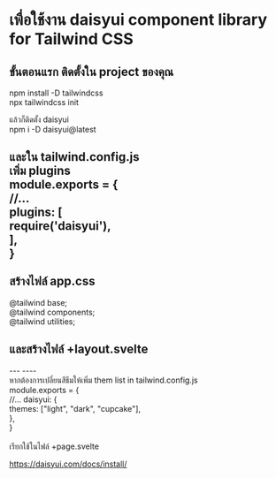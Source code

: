 # เพื่อใช้งาน daisyui component library for Tailwind CSS

<h2>ขั้นตอนแรก ติดตั้งใน project ของคุณ</h2>
npm install -D tailwindcss <br>
npx tailwindcss init <br>

แล้วก็ติดตั้ง daisyui  <br>
npm i -D daisyui@latest <br>

และใน tailwind.config.js <br>
เพิ่ม plugins <br>
module.exports = { <br>
  //... <br>
  plugins: [ <br>
    require('daisyui'), <br>
  ], <br>
} <br>
 <br>
สร้างไฟล์ app.css
---
@tailwind base; <br>
@tailwind components; <br>
@tailwind utilities; <br>

<h2>และสร้างไฟล์ +layout.svelte</h2>
---
<script> <br>
	import '../app.css'; <br>
</script>
<slot />
----
<br>
หากต้องการเปลี่ยนสีธีมให้เพิ่ม them list in tailwind.config.js <br>
module.exports = { <br>
  //...
  daisyui: { <br>
    themes: ["light", "dark", "cupcake"], <br>
  }, <br>
} <br>
 <br>
เรียกใช้ในไฟล์ +page.svelte 
<html data-theme="cupcake"></html>

https://daisyui.com/docs/install/